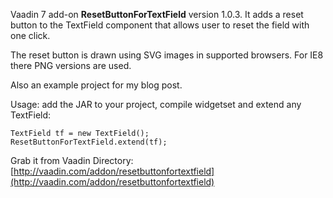 Vaadin 7 add-on **ResetButtonForTextField** version 1.0.3. It adds a reset button to the TextField 
component that allows user to reset the field with one click.

The reset button is drawn using SVG images in supported browsers. For IE8 there PNG versions are used.


 Also an example project for my blog post.

Usage: add the JAR to your project, compile widgetset and extend any TextField:

    TextField tf = new TextField();
    ResetButtonForTextField.extend(tf);

Grab it from Vaadin Directory: [http://vaadin.com/addon/resetbuttonfortextfield](http://vaadin.com/addon/resetbuttonfortextfield)
